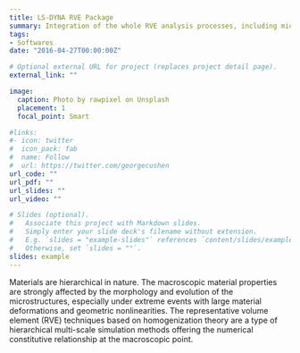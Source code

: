 ```yaml
---
title: LS-DYNA RVE Package
summary: Integration of the whole RVE analysis processes, including microstructural reconstruction, preparation of boundary conditions, FE analysis of the boundary value problem and RVE homogenization.
tags:
- Softwares
date: "2016-04-27T00:00:00Z"

# Optional external URL for project (replaces project detail page).
external_link: ""

image:
  caption: Photo by rawpixel on Unsplash
  placement: 1
  focal_point: Smart

#links:
#- icon: twitter
#  icon_pack: fab
#  name: Follow
#  url: https://twitter.com/georgecushen
url_code: ""
url_pdf: ""
url_slides: ""
url_video: ""

# Slides (optional).
#   Associate this project with Markdown slides.
#   Simply enter your slide deck's filename without extension.
#   E.g. `slides = "example-slides"` references `content/slides/example-slides.md`.
#   Otherwise, set `slides = ""`.
slides: example
---
```

Materials are hierarchical in nature. The macroscopic material properties are strongly affected by the morphology and evolution of the microstructures, especially under extreme events with large material deformations and geometric nonlinearities. The representative volume element (RVE) techniques based on homogenization theory are a type of hierarchical multi-scale simulation methods offering the numerical constitutive relationship at the macroscopic point.
